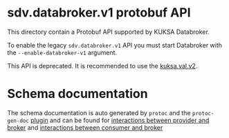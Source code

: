 # sdv.databroker.v1 protobuf API

This directory contain a Protobuf API supported by KUKSA Databroker.

To enable the legacy `sdv.databroker.v1` API you must start Databroker with the `--enable-databroker-v1` argument.

This API is deprecated. It is recommended to use
the [kuksa.val.v2](../../../kuksa/val/v2/val.proto).

# Schema documentation

The schema documentation is auto generated by `protoc` and the `protoc-gen-doc` [plugin](https://github.com/pseudomuto/protoc-gen-doc) and can be found for
[interactions between provider and broker](./sdv-collector.md) and [interactions between consumer and broker](./sdv-broker.md)
